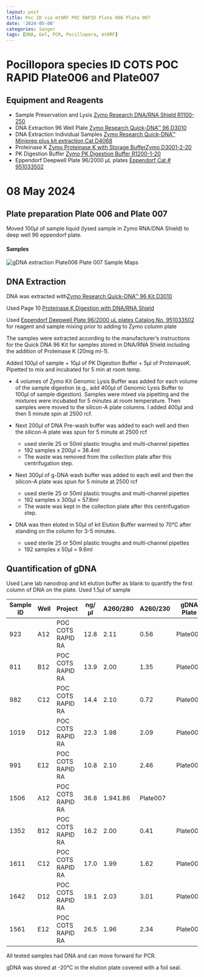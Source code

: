 ```yaml
---
layout: post
title: Poc ID via mtORF POC RAPID Plate 006 Plate 007
date: '2024-05-08'
categories: Sanger
tags: [DNA, Gel, PCR, Pocillopora, mtORF]
---
```

# Pocillopora species ID COTS POC RAPID Plate006 and Plate007

## Equipment and Reagents

- Sample Preservation and Lysis [Zymo Research DNA/RNA Shield R1100-250](https://github.com/hputnam/Putnam_Lab_Notebook/blob/master/images/Zymo_r1100-250_dna_rna_shield.pdf)
- DNA Extraction 96 Well Plate [Zymo Research Quick-DNA™ 96 D3010](https://github.com/hputnam/Putnam_Lab_Notebook/blob/master/images/_d3010_d3011_d3012_quick-dna_96_kit.pdf) 
- DNA Extraction Individual Samples [Zymo Research Quick-DNA™ Miniprep plus kit extraction Cat D4068](https://github.com/hputnam/Putnam_Lab_Notebook/blob/master/images/d4068_d4069_quick-dna_miniprep_plus_kit.pdf) 
- Proteinase K [Zymo Proteinase K with Storage BufferZymo D3001-2-20](https://www.zymoresearch.com/products/proteinase-k-w-storage-buffer-set)
- PK Digestion Buffer [Zymo PK Digestion Buffer R1200-1-20](https://www.zymoresearch.com/products/pk-digestion-buffer)   
- Eppendorf Deepwell Plate 96/2000 µL plates [Eppendorf Cat # 951033502](https://www.eppendorf.com/us-en/eShop-Products/Laboratory-Consumables/Plates/Eppendorf-Deepwell-Plates-p-951033502)


# 08 May 2024
## Plate preparation Plate 006 and Plate 007
Moved 100µl of sample liquid (lysed sample in Zymo RNA/DNA Shield) to deep well 96 eppendorf plate. 

#### Samples

![gDNA extraction Plate006 Plate 007 Sample Maps](https://github.com/hputnam/Putnam_Lab_Notebook/blob/master/images/20240508_Plate006_Plate007_extractions.jpg?raw=true)


## DNA Extraction  

DNA was extracted with[Zymo Research Quick-DNA™ 96 Kit D3010](https://github.com/hputnam/Putnam_Lab_Notebook/blob/master/images/_d3010_d3011_d3012_quick-dna_96_kit.pdf) 

Used Page 10 [Proteinase K Digestion with DNA/RNA Shield](https://github.com/hputnam/Putnam_Lab_Notebook/blob/master/images/20240411_ZymoQuickDNA96_notes.jpg?raw=true)

Used [Eppendorf Deepwell Plate 96/2000 µL plates Catalog No. 951033502](https://www.eppendorf.com/us-en/eShop-Products/Laboratory-Consumables/Plates/Eppendorf-Deepwell-Plates-p-951033502) for reagent and sample mixing prior to adding to Zymo column plate

The samples were extracted according to the manufacturer’s instructions for the Quick DNA 96 Kit for samples stored in DNA/RNA Shield including the addition of Proteinase K (20mg ml-1). 

Added 100µl of sample + 10µl of PK Digestion Buffer + 5µl of ProteinaseK. Pipetted to mix and incubated for 5 min at room temp. 

- 4 volumes of Zymo Kit Genomic Lysis Buffer was added for each volume of the sample digestion (e.g., add 400µl of Genomic Lysis Buffer to 100µl of sample digestion). Samples were mixed via pipetting and the mixtures were incubated for 5 minutes at room temperature.  Then samples were moved to the silicon-A plate columns. I added 400µl and then 5 minute spin at 2500 rcf.

- Next 200µl of DNA Pre-wash buffer was added to each well and then the silicon-A plate was spun for 5 minute at 2500 rcf

	- used sterile 25 or 50ml plastic troughs and multi-channel pipettes
	- 192 samples x 200µl = 38.4ml
 	- The waste was removed from the collection plate after this centrifugation step.  


- Next 300µl of g-DNA wash buffer was added to each well and then the silicon-A plate was spun for 5 minute at 2500 rcf
 	- used sterile 25 or 50ml plastic troughs and multi-channel pipettes
	- 192 samples x 300µl = 57.6ml
 	- The waste was kept in the collection plate after this centrifugation step.  

- DNA was then eluted in 50µl of kit Elution Buffer warmed to 70°C after standing on the column for 3-5 minutes. 
 	- used sterile 25 or 50ml plastic troughs and multi-channel pipettes
	- 192 samples x 50µl = 9.6ml

## Quantification of gDNA   
Used Lane lab nanodrop and kit elution buffer as blank to quantify the first column of DNA on the plate. Used 1.5µl of sample 

Sample ID |  Well |Project |  ng/µl | A260/280 | A260/230| gDNA Plate|
---|---|---| ---|---|---|---|
923  |A12  |POC COTS RAPID RA | 12.8|2.11|0.56| Plate006
811  |B12  |POC COTS RAPID RA | 13.9|2.00|1.35| Plate006
982  |C12  |POC COTS RAPID RA | 14.4|2.10|0.72| Plate006
1019|D12  |POC COTS RAPID RA | 22.3|1.98|2.09| Plate006
991  |E12 |POC COTS RAPID RA | 10.8|2.10|2.46| Plate006
1506  |A12 |POC COTS RAPID RA | 36.8|1.941.86| Plate007
1352 |B12 |POC COTS RAPID RA | 16.2|2.00|0.41| Plate007
1611  |C12  |POC COTS RAPID RA |  17.0|1.99|1.62| Plate007
1642|D12  |POC COTS RAPID RA|19.1|2.03| 3.01| Plate007
1561| E12|POC COTS RAPID RA| 26.5 | 1.96 | 2.34| Plate007


All tested samples had DNA and can move forward for PCR.

gDNA was stored at -20°C in the elution plate covered with a foil seal.
